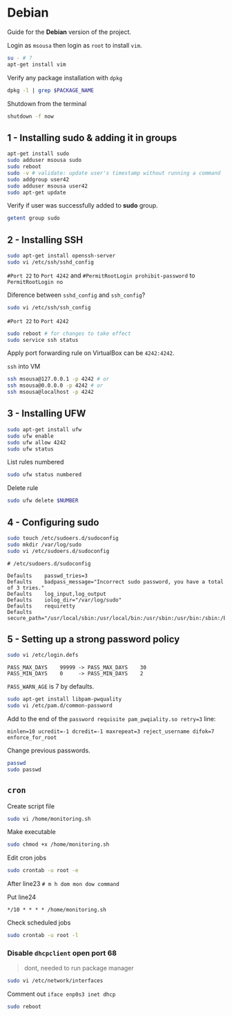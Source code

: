 # Debian

Guide for the **Debian** version of the project.

Login as `msousa` then login as `root` to install `vim`.

```bash
su - # ?
apt-get install vim
```

Verify any package installation with `dpkg`

```bash
dpkg -l | grep $PACKAGE_NAME
```

Shutdown from the terminal

```bash
shutdown -f now
```

## 1 - Installing sudo & adding it in groups

```bash
apt-get install sudo
sudo adduser msousa sudo
sudo reboot
sudo -v # validate: update user's timestamp without running a command
sudo addgroup user42
sudo adduser msousa user42
sudo apt-get update
```

Verify if user was successfully added to **sudo** group.

```bash
getent group sudo
```

## 2 - Installing SSH

```bash
sudo apt-get install openssh-server
sudo vi /etc/ssh/sshd_config
```

`#Port 22` to `Port 4242` and
`#PermitRootLogin prohibit-password` to `PermitRootLogin no`

Diference between `sshd_config` and `ssh_config`?

```bash
sudo vi /etc/ssh/ssh_config
```

`#Port 22` to `Port 4242`

```bash
sudo reboot # for changes to take effect
sudo service ssh status
```

Apply port forwarding rule on VirtualBox can be `4242:4242`.

`ssh` into VM

```bash
ssh msousa@127.0.0.1 -p 4242 # or
ssh msousa@0.0.0.0 -p 4242 # or
ssh msousa@localhost -p 4242
```

## 3 - Installing UFW

```bash
sudo apt-get install ufw
sudo ufw enable
sudo ufw allow 4242
sudo ufw status
```

List rules numbered

```bash
sudo ufw status numbered
```

Delete rule

```bash
sudo ufw delete $NUMBER
```

## 4 - Configuring sudo

```bash
sudo touch /etc/sudoers.d/sudoconfig
sudo mkdir /var/log/sudo
sudo vi /etc/sudoers.d/sudoconfig
```

`# /etc/sudoers.d/sudoconfig`

```
Defaults    passwd_tries=3
Defaults    badpass_message="Incorrect sudo password, you have a total of 3 tries."
Defaults    log_input,log_output
Defaults    iolog_dir="/var/log/sudo"
Defaults    requiretty
Defaults    secure_path="/usr/local/sbin:/usr/local/bin:/usr/sbin:/usr/bin:/sbin:/bin:/snap/bin"
```

## 5 - Setting up a strong password policy

```bash
sudo vi /etc/login.defs
```

```
PASS_MAX_DAYS    99999 -> PASS_MAX_DAYS    30
PASS_MIN_DAYS    0     -> PASS_MIN_DAYS    2
```

`PASS_WARN_AGE` is 7 by defaults.

```bash
sudo apt-get install libpam-pwquality
sudo vi /etc/pam.d/common-password
```

Add to the end of the `password requisite pam_pwqiality.so retry=3` line:

```
minlen=10 ucredit=-1 dcredit=-1 maxrepeat=3 reject_username difok=7 enforce_for_root
```

Change previous passwords.

```bash
passwd
sudo passwd
```

## `cron`

Create script file

```bash
sudo vi /home/monitoring.sh
```

Make executable

```bash
sudo chmod +x /home/monitoring.sh
```

Edit cron jobs

```bash
sudo crontab -u root -e
```

After line23 `# m h dom mon dow command`

Put line24

```
*/10 * * * * /home/monitoring.sh
```

Check scheduled jobs

```bash
sudo crontab -u root -l
```

### Disable `dhcpclient` open port 68

> dont, needed to run package manager

```bash
sudo vi /etc/network/interfaces
```

Comment out `iface enp0s3 inet dhcp`

```bash
sudo reboot
```
